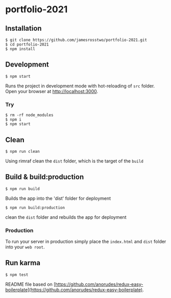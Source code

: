 portfolio-2021
=========================

## Installation
```
$ git clone https://github.com/jamesrosstwo/portfolio-2021.git
$ cd portfolio-2021
$ npm install
```

## Development
```
$ npm start
```
Runs the project in development mode with hot-reloading of `src` folder.
Open your browser at [http://localhost:3000](http://localhost:3000).

### Try
```
$ rm -rf node_modules
$ npm i
$ npm start
```

## Clean
```
$ npm run clean
```
Using rimraf clean the `dist` folder, which is the target of the `build`

## Build & build:production
```
$ npm run build
```
Builds the app into the 'dist' folder for deployment
```
$ npm run build:production
```
clean the `dist` folder and rebuilds the app for deployment
### Production
To run your server in production simply place the `index.html` and `dist` folder into
your `web root`.

## Run karma
```
$ npm test
```

README file based on [https://github.com/anorudes/redux-easy-boilerplate](https://github.com/anorudes/redux-easy-boilerplate).
